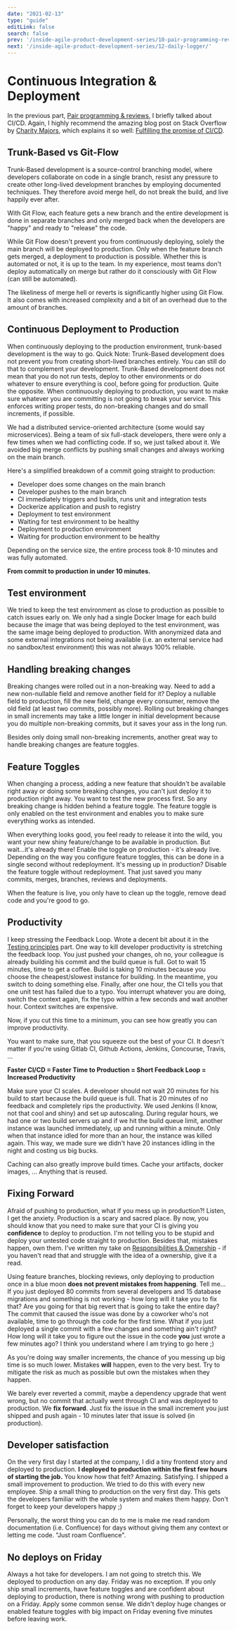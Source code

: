 ```yaml
---
date: "2021-02-13"
type: "guide"
editLink: false
search: false
prev: '/inside-agile-product-development-series/10-pair-programming-reviews/'
next: '/inside-agile-product-development-series/12-daily-logger/'
---
```


# Continuous Integration & Deployment

In the previous part, [Pair programming & reviews](./../10-pair-programming-reviews/), I briefly talked about CI/CD.
Again, I highly recommend the amazing blog post on Stack Overflow by [Charity Majors](https://twitter.com/mipsytipsy), which explains it so well:
[Fulfilling the promise of CI/CD](https://stackoverflow.blog/2021/01/19/fulfilling-the-promise-of-ci-cd/).

## Trunk-Based vs Git-Flow

Trunk-Based development is a source-control branching model, where developers collaborate on code in a single branch, resist any pressure to create other long-lived development branches by employing documented techniques.
They therefore avoid merge hell, do not break the build, and live happily ever after.

With Git Flow, each feature gets a new branch and the entire development is done in separate branches and only merged back when the developers are "happy" and ready to "release" the code.

While Git Flow doesn't prevent you from continuously deploying, solely the main branch will be deployed to production.
Only when the feature branch gets merged, a deployment to production is possible.
Whether this is automated or not, it is up to the team.
In my experience, most teams don't deploy automatically on merge but rather do it consciously with Git Flow (can still be automated).

The likeliness of merge hell or reverts is significantly higher using Git Flow.
It also comes with increased complexity and a bit of an overhead due to the amount of branches.

## Continuous Deployment to Production

When continuously deploying to the production environment, trunk-based development is the way to go.
Quick Note:
Trunk-Based development does not prevent you from creating short-lived branches entirely.
You can still do that to complement your development.
Trunk-Based development does not mean that you do not run tests, deploy to other environments or do whatever to ensure everything is cool, before going for production.
Quite the opposite.
When continuously deploying to production, you want to make sure whatever you are committing is not going to break your service.
This enforces writing proper tests, do non-breaking changes and do small increments, if possible.

We had a distributed service-oriented architecture (some would say microservices).
Being a team of six full-stack developers, there were only a few times when we had conflicting code.
If so, we just talked about it.
We avoided big merge conflicts by pushing small changes and always working on the main branch.

Here's a simplified breakdown of a commit going straight to production:

* Developer does some changes on the main branch
* Developer pushes to the main branch
* CI immediately triggers and builds, runs unit and integration tests
* Dockerize application and push to registry
* Deployment to test environment
* Waiting for test environment to be healthy
* Deployment to production environment
* Waiting for production environment to be healthy

Depending on the service size, the entire process took 8-10 minutes and was fully automated.

**From commit to production in under 10 minutes.**

## Test environment

We tried to keep the test environment as close to production as possible to catch issues early on.
We only had a single Docker Image for each build because the image that was being deployed to the test environment, was the same image being deployed to production.
With anonymized data and some external integrations not being available (i.e. an external service had no sandbox/test environment) this was not always 100% reliable.

## Handling breaking changes

Breaking changes were rolled out in a non-breaking way.
Need to add a new non-nullable field and remove another field for it?
Deploy a nullable field to production, fill the new field, change every consumer, remove the old field (at least two commits, possibly more).
Rolling out breaking changes in small increments may take a little longer in initial development because you do multiple non-breaking commits, but it saves your ass in the long run.

Besides only doing small non-breaking increments, another great way to handle breaking changes are feature toggles.

## Feature Toggles

When changing a process, adding a new feature that shouldn't be available right away or doing some breaking changes, you can't just deploy it to production right away.
You want to test the new process first.
So any breaking change is hidden behind a feature toggle.
The feature toggle is only enabled on the test environment and enables you to make sure everything works as intended.

When everything looks good, you feel ready to release it into the wild, you want your new shiny feature/change to be available in production.
But wait...it's already there!
Enable the toggle on production - it's already live.
Depending on the way you configure feature toggles, this can be done in a single second without redeployment.
It's messing up in production?
Disable the feature toggle without redeployment.
That just saved you many commits, merges, branches, reviews and deployments.

When the feature is live, you only have to clean up the toggle, remove dead code and you're good to go.

## Productivity

I keep stressing the Feedback Loop.
Wrote a decent bit about it in the [Testing principles](./../08-testing-principles/) part.
One way to kill developer productivity is stretching the feedback loop.
You just pushed your changes, oh no, your colleague is already building his commit and the build queue is full.
Got to wait 15 minutes, time to get a coffee.
Build is taking 10 minutes because you choose the cheapest/slowest instance for building.
In the meantime, you switch to doing something else.
Finally, after one hour, the CI tells you that one unit test has failed due to a typo.
You interrupt whatever you are doing, switch the context again, fix the typo within a few seconds and wait another hour.
Context switches are expensive.

Now, if you cut this time to a minimum, you can see how greatly you can improve productivity.

You want to make sure, that you squeeze out the best of your CI.
It doesn't matter if you're using Gitlab CI, Github Actions, Jenkins, Concourse, Travis, ...

**Faster CI/CD = Faster Time to Production = Short Feedback Loop = Increased Productivity**

Make sure your CI scales.
A developer should not wait 20 minutes for his build to start because the build queue is full.
That is 20 minutes of no feedback and completely rips the productivity.
We used Jenkins (I know, not that cool and shiny) and set up autoscaling.
During regular hours, we had one or two build servers up and if we hit the build queue limit, another instance was launched immediately, up and running within a minute.
Only when that instance idled for more than an hour, the instance was killed again.
This way, we made sure we didn't have 20 instances idling in the night and costing us big bucks.

Caching can also greatly improve build times.
Cache your artifacts, docker images, ...
Anything that is reused.

## Fixing Forward

Afraid of pushing to production, what if you mess up in production?!
Listen, I get the anxiety.
Production is a scary and sacred place.
By now, you should know that you need to make sure that your CI is giving you **confidence** to deploy to production.
I'm not telling you to be stupid and deploy your untested code straight to production.
Besides that, mistakes happen, own them.
I've written my take on [Responsibilities & Ownership](./../04-responsibilities-ownership/) - if you haven't read that and struggle with the idea of a ownership, give it a read.

Using feature branches, blocking reviews, only deploying to production once in a blue moon **does not prevent mistakes from happening**.
Tell me...
If you just deployed 80 commits from several developers and 15 database migrations and something is not working - how long will it take you to fix that?
Are you going for that big revert that is going to take the entire day?
The commit that caused the issue was done by a coworker who's not available, time to go through the code for the first time.
What if you just deployed a single commit with a few changes and something ain't right?
How long will it take you to figure out the issue in the code **you** just wrote a few minutes ago?
I think you understand where I am trying to go here ;)

As you're doing way smaller increments, the chance of you messing up big time is so much lower.
Mistakes **will** happen, even to the very best.
Try to mitigate the risk as much as possible but own the mistakes when they happen.

We barely ever reverted a commit, maybe a dependency upgrade that went wrong, but no commit that actually went through CI and was deployed to production.
We **fix forward**.
Just fix the issue in the small increment you just shipped and push again - 10 minutes later that issue is solved (in production).

## Developer satisfaction

On the very first day I started at the company, I did a tiny frontend story and deployed to production.
**I deployed to production within the first few hours of starting the job.**
You know how that felt? 
Amazing.
Satisfying.
I shipped a small improvement to production.
We tried to do this with every new employee.
Ship a small thing to production on the very first day.
This gets the developers familiar with the whole system and makes them happy.
Don't forget to keep your developers happy ;)

Personally, the worst thing you can do to me is make me read random documentation (i.e. Confluence) for days without giving them any context or letting me code.
"Just roam Confluence".

## No deploys on Friday

Always a hot take for developers.
I am not going to stretch this.
We deployed to production on any day.
Friday was no exception.
If you only ship small increments, have feature toggles and are confident about deploying to production, there is nothing wrong with pushing to production on a Friday.
Apply some common sense.
We didn't deploy huge changes or enabled feature toggles with big impact on Friday evening five minutes before leaving work.

